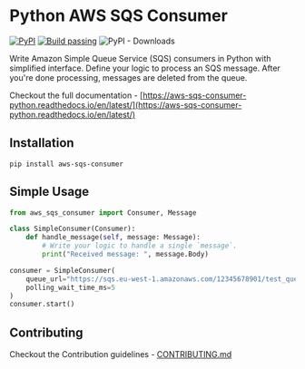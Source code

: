 # Python AWS SQS Consumer

[![PyPI](https://img.shields.io/pypi/v/aws-sqs-consumer?color=blue)](https://pypi.org/project/aws-sqs-consumer/)
[![Build passing](https://github.com/FlyweightGroup/aws_sqs_consumer_python/actions/workflows/tests.yml/badge.svg?event=push)](https://github.com/FlyweightGroup/aws_sqs_consumer_python/actions/workflows/tests.yml)
![PyPI - Downloads](https://img.shields.io/pypi/dm/aws-sqs-consumer?color=g)

Write Amazon Simple Queue Service (SQS) consumers in Python with simplified interface. Define your logic to process an SQS message. After you're done processing, messages are deleted from the queue.

Checkout the full documentation - [https://aws-sqs-consumer-python.readthedocs.io/en/latest/](https://aws-sqs-consumer-python.readthedocs.io/en/latest/)

## Installation

```
pip install aws-sqs-consumer
```

## Simple Usage

```python
from aws_sqs_consumer import Consumer, Message

class SimpleConsumer(Consumer):
    def handle_message(self, message: Message):
        # Write your logic to handle a single `message`.
        print("Received message: ", message.Body)

consumer = SimpleConsumer(
    queue_url="https://sqs.eu-west-1.amazonaws.com/12345678901/test_queue",
    polling_wait_time_ms=5
)
consumer.start()
```

## Contributing

Checkout the Contribution guidelines - [CONTRIBUTING.md](CONTRIBUTING.md)
